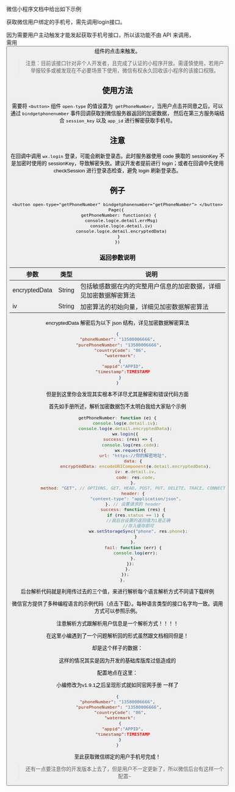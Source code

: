 微信小程序文档中给出如下示例

获取微信用户绑定的手机号，需先调用login接口。

因为需要用户主动触发才能发起获取手机号接口，所以该功能不由 API 来调用，需用 <button> 组件的点击来触发。

> 注意：目前该接口针对非个人开发者，且完成了认证的小程序开放。需谨慎使用，若用户举报较多或被发现在不必要场景下使用，微信有权永久回收该小程序的该接口权限。

## 使用方法

需要将 `<button>` 组件 `open-type` 的值设置为` getPhoneNumber`，当用户点击并同意之后，可以通过 `bindgetphonenumber` 事件回调获取到微信服务器返回的加密数据， 然后在第三方服务端结合 `session_key` 以及 `app_id` 进行解密获取手机号。

## 注意

在回调中调用 `wx.login` 登录，可能会刷新登录态。此时服务器使用 code 换取的 sessionKey 不是加密时使用的 sessionKey，导致解密失败。建议开发者提前进行 login；或者在回调中先使用 checkSession 进行登录态检查，避免 login 刷新登录态。

## 例子

```vue
<button open-type="getPhoneNumber" bindgetphonenumber="getPhoneNumber"> </button>
Page({ 
  getPhoneNumber: function(e) { 
    console.log(e.detail.errMsg) 
    console.log(e.detail.iv) 
    console.log(e.detail.encryptedData) 
  } 
})
```

### 返回参数说明

参数  | 类型   |  说明
--- | --- | ---
encryptedData |   String    | 包括敏感数据在内的完整用户信息的加密数据，详细见加密数据解密算法
iv   | String   |  加密算法的初始向量，详细见加密数据解密算法

encryptedData 解密后为以下 json 结构，详见加密数据解密算法

```json
{
  "phoneNumber": "13580006666",  
  "purePhoneNumber": "13580006666", 
  "countryCode": "86",
  "watermark":
  {
    "appid":"APPID",
    "timestamp":TIMESTAMP
  }
}
```

但是到这里你会发现其实根本不详尽尤其是解密和错误代码方面


首先如手册所述，解析加密数据包不太明白我给大家贴个示例

```javascript
getPhoneNumber: function (e) {
      console.log(e.detail.iv);
      console.log(e.detail.encryptedData);
      wx.login({
        success: (res) => {
          console.log(res.code);
          wx.request({
            url: "https://你的解密地址",
            data: {
              encryptedData: encodeURIComponent(e.detail.encryptedData),
              iv: e.detail.iv,
              code: res.code,
            },
            method: "GET", // OPTIONS, GET, HEAD, POST, PUT, DELETE, TRACE, CONNECT
            header: {
              "content-type": "application/json",
            }, // 设置请求的 header
            success: function (res) {
              if (res.status == 1) {
                //我后台设置的返回值为1是正确
                //存入缓存即可
                wx.setStorageSync("phone", res.phone);
              }
            },
            fail: function (err) {
              console.log(err);
            },
          });
        },
      });
    },
```

后台解析代码就是利用传过去的三个值，来进行解析每个语言解析方式不同请下载样例

微信官方提供了多种编程语言的示例代码（点击下载）。每种语言类型的接口名字均一致。调用方式可以参照示例。

注意解析方式跟解析用户信息是一个解析方式！！！！

在这里小编遇到了一个问题解析回的形式虽然跟文档相同但是！

却是这个样子的数据：

这样的情况其实是因为开发的基础库版库过低造成的

配置地点在这里：

小编修改为v1.9.1之后呈现形式就如同官网手册 一样了

```json
{
  "phoneNumber": "13580006666",  
  "purePhoneNumber": "13580006666", 
  "countryCode": "86",
  "watermark":
  {
    "appid":"APPID",
    "timestamp":TIMESTAMP
  }
}
```

至此获取微信绑定的用户手机号完成！

> 还有一点要注意你的开发版本上去了，但是用户不一定更新了，所以微信后台有这样一个配置~

